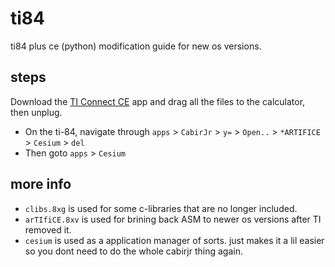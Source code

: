 # ti84
ti84 plus ce (python) modification guide for new os versions.

## steps

Download the [TI Connect CE](https://education.ti.com/en/products/computer-software/ti-connect-ce-sw) app and drag all the files to the calculator, then unplug.

- On the ti-84, navigate through ```apps``` > ```CabirJr``` > ```y=``` > ```Open..``` > ```*ARTIFICE``` > ```Cesium``` > ```del```
- Then goto ```apps``` > ```Cesium```

## more info

- ```clibs.8xg``` is used for some c-libraries that are no longer included.
- ```arTIfiCE.8xv``` is used for brining back ASM to newer os versions after TI removed it.
- ```cesium``` is used as a application manager of sorts. just makes it a lil easier so you dont need to do the whole cabirjr thing again.

